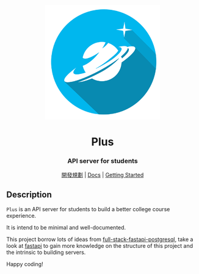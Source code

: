 <p align="center">
<img src="./res/nplus_logo.png" alt="plus-logo" height="300" width="300"/>
<h1 align="center">Plus</h1>
<h3 align="center">API server for students</h3>
</p>

<div align="center">
	<a href="https://github.com/ianre657/plus/wiki">開發規劃</a>
	|
	<a href="https://ianre657.github.io/plus/docs/intro">Docs</a>
	|
	<a href="https://ianre657.github.io/plus/docs/getting_started">Getting Started</a>
</div>

## Description

`Plus` is an API server for students to build a better college course experience.

It is intend to be minimal and well-documented.

This project borrow lots of ideas from [full-stack-fastapi-postgresql](https://github.com/tiangolo/full-stack-fastapi-postgresql), take a look at [fastapi](https://fastapi.tiangolo.com/) to gain more knowledge on the structure of this project and the intrinsic to building servers.

Happy coding!